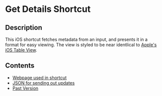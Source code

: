 # Get Details Shortcut

## Description

This iOS shortcut fetches metadata from an input, and presents it in a format for easy viewing. The view is styled to be near identlical to [Apple's iOS Table View](https://developer.apple.com/design/human-interface-guidelines/ios/views/tables/.com "Apple Human Interface Guidelines").

## Contents

-   [Webpage used in shortcut](display-details-site/)
-   [JSON for sending out updates](update.json)
-   [Past Version](past-version.json)
